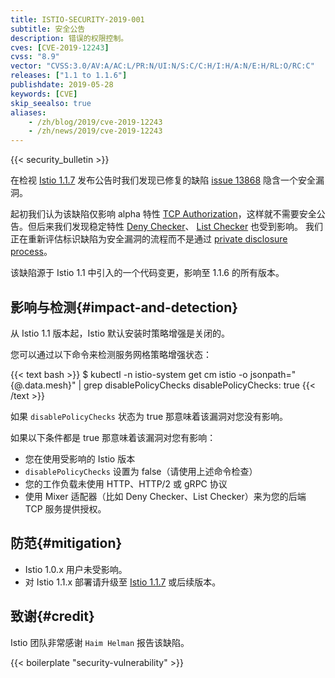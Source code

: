 ```yaml
---
title: ISTIO-SECURITY-2019-001
subtitle: 安全公告
description: 错误的权限控制。
cves: [CVE-2019-12243]
cvss: "8.9"
vector: "CVSS:3.0/AV:A/AC:L/PR:N/UI:N/S:C/C:H/I:H/A:N/E:H/RL:O/RC:C"
releases: ["1.1 to 1.1.6"]
publishdate: 2019-05-28
keywords: [CVE]
skip_seealso: true
aliases:
    - /zh/blog/2019/cve-2019-12243
    - /zh/news/2019/cve-2019-12243
---
```


{{< security_bulletin >}}

在检视 [Istio 1.1.7](/zh/news/releases/1.1.x/announcing-1.1.7) 发布公告时我们发现已修复的缺陷 [issue 13868](https://github.com/istio/istio/issues/13868) 隐含一个安全漏洞。

起初我们认为该缺陷仅影响 alpha 特性 [TCP Authorization](/zh/about/feature-stages/#security-and-policy-enforcement)，这样就不需要安全公告。但后来我们发现稳定特性
[Deny Checker](/zh/docs/reference/config/policy-and-telemetry/adapters/denier/)、
[List Checker](/zh/docs/reference/config/policy-and-telemetry/adapters/list/) 也受到影响。
我们正在重新评估标识缺陷为安全漏洞的流程而不是通过
[private disclosure process](/zh/about/security-vulnerabilities/)。

该缺陷源于 Istio 1.1 中引入的一个代码变更，影响至 1.1.6 的所有版本。

## 影响与检测{#impact-and-detection}

从 Istio 1.1 版本起，Istio 默认安装时策略增强是关闭的。

您可以通过以下命令来检测服务网格策略增强状态：

{{< text bash >}}
$ kubectl -n istio-system get cm istio -o jsonpath="{@.data.mesh}" | grep disablePolicyChecks
disablePolicyChecks: true
{{< /text >}}

如果 `disablePolicyChecks` 状态为 true 那意味着该漏洞对您没有影响。

如果以下条件都是 true 那意味着该漏洞对您有影响：

* 您在使用受影响的 Istio 版本
* `disablePolicyChecks` 设置为 false（请使用上述命令检查）
* 您的工作负载未使用 HTTP、HTTP/2 或 gRPC 协议
* 使用 Mixer 适配器（比如 Deny Checker、List Checker）来为您的后端 TCP 服务提供授权。

## 防范{#mitigation}

* Istio 1.0.x 用户未受影响。
* 对 Istio 1.1.x 部署请升级至 [Istio 1.1.7](/zh/news/releases/1.1.x/announcing-1.1.7) 或后续版本。

## 致谢{#credit}

Istio 团队非常感谢 `Haim Helman` 报告该缺陷。

{{< boilerplate "security-vulnerability" >}}
